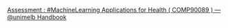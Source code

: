 [Assessment : #MachineLearning Applications for Health ( COMP90089 ) — @unimelb Handbook](https://qi.tc/qi/114207)